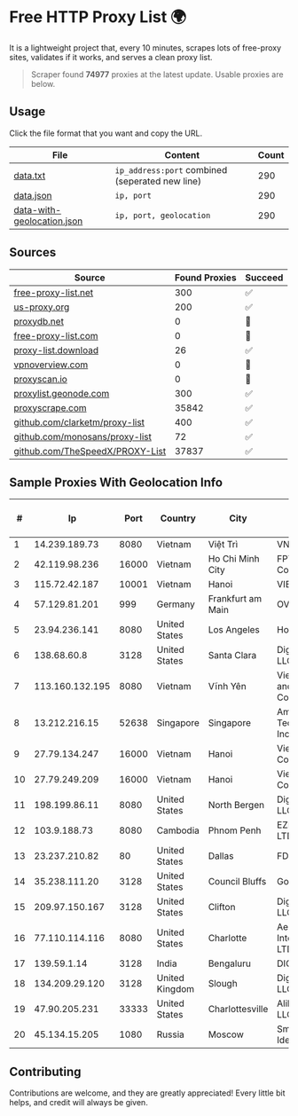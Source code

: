 
# Free HTTP Proxy List 🌍

It is a lightweight project that, every 10 minutes, scrapes lots of free-proxy sites, validates if it works, and serves a clean proxy list.


> Scraper found **74977** proxies at the latest update. Usable proxies are below.

## Usage

Click the file format that you want and copy the URL.


|File|Content|Count|
|----|-------|-----|
|[data.txt](https://raw.githubusercontent.com/themiralay/Proxy-List-World/master/data.txt)|`ip_address:port` combined (seperated new line)|290|
|[data.json](https://raw.githubusercontent.com/themiralay/Proxy-List-World/master/data.json)|`ip, port`|290|
|[data-with-geolocation.json](https://raw.githubusercontent.com/themiralay/Proxy-List-World/master/data-with-geolocation.json)|`ip, port, geolocation`|290|

## Sources

|Source|Found Proxies|Succeed|
|------|-------------|-------|
|[free-proxy-list.net](https://free-proxy-list.net)|300|✅|
|[us-proxy.org](https://www.us-proxy.org)|200|✅|
|[proxydb.net](http://proxydb.net)|0|🚫|
|[free-proxy-list.com](https://free-proxy-list.com/?page=&port=&type%5B%5D=http&type%5B%5D=https&up_time=0&search=Search)|0|🚫|
|[proxy-list.download](https://www.proxy-list.download/HTTP)|26|✅|
|[vpnoverview.com](https://vpnoverview.com/privacy/anonymous-browsing/free-proxy-servers)|0|🚫|
|[proxyscan.io](https://www.proxyscan.io)|0|🚫|
|[proxylist.geonode.com](https://proxylist.geonode.com/api/proxy-list?limit=300&page=1&sort_by=lastChecked&sort_type=desc&protocols=http,https)|300|✅|
|[proxyscrape.com](https://api.proxyscrape.com/v2/?request=displayproxies&protocol=http&timeout=10000&country=all&ssl=all&anonymity=all)|35842|✅|
|[github.com/clarketm/proxy-list](https://raw.githubusercontent.com/clarketm/proxy-list/master/proxy-list-raw.txt)|400|✅|
|[github.com/monosans/proxy-list](https://raw.githubusercontent.com/monosans/proxy-list/main/proxies/http.txt)|72|✅|
|[github.com/TheSpeedX/PROXY-List](https://raw.githubusercontent.com/TheSpeedX/PROXY-List/master/http.txt)|37837|✅|


## Sample Proxies With Geolocation Info

|#|Ip|Port|Country|City|Internet Service Provider|
|-|--|----|-------|----|-------------------------|
|1|14.239.189.73|8080|Vietnam|Việt Trì|VNPT|
|2|42.119.98.236|16000|Vietnam|Ho Chi Minh City|FPT Telecom Company|
|3|115.72.42.187|10001|Vietnam|Hanoi|VIETELmetro|
|4|57.129.81.201|999|Germany|Frankfurt am Main|OVH SAS|
|5|23.94.236.141|8080|United States|Los Angeles|HostPapa|
|6|138.68.60.8|3128|United States|Santa Clara|DigitalOcean, LLC|
|7|113.160.132.195|8080|Vietnam|Vĩnh Yên|VietNam Post and Telecom Corporation|
|8|13.212.216.15|52638|Singapore|Singapore|Amazon Technologies Inc.|
|9|27.79.134.247|16000|Vietnam|Hanoi|Viettel Corporation|
|10|27.79.249.209|16000|Vietnam|Hanoi|Viettel Corporation|
|11|198.199.86.11|8080|United States|North Bergen|DigitalOcean, LLC|
|12|103.9.188.73|8080|Cambodia|Phnom Penh|EZECOM CO., LTD.|
|13|23.237.210.82|80|United States|Dallas|FDCservers.net|
|14|35.238.111.20|3128|United States|Council Bluffs|Google LLC|
|15|209.97.150.167|3128|United States|Clifton|DigitalOcean, LLC|
|16|77.110.114.116|8080|United States|Charlotte|Aeza International LTD|
|17|139.59.1.14|3128|India|Bengaluru|DIGITALOCEAN|
|18|134.209.29.120|3128|United Kingdom|Slough|DigitalOcean, LLC|
|19|47.90.205.231|33333|United States|Charlottesville|Alibaba.com LLC|
|20|45.134.15.205|1080|Russia|Moscow|Smart Digital Ideas DOO|



## Contributing

Contributions are welcome, and they are greatly appreciated! Every
little bit helps, and credit will always be given.

